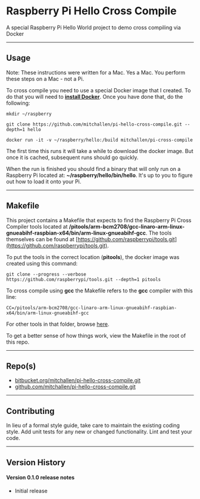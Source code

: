# Raspberry Pi Hello Cross Compile

A special Raspberry Pi Hello World project to demo cross compiling via Docker

* * *

## Usage

Note: These instructions were written for a Mac. Yes a Mac. You perform these steps on a Mac - not a Pi.

To cross compile you need to use a special Docker image that I created. To do that you will need to __[install Docker](https://docs.docker.com/engine/installation/)__.  Once you have done that, do the following:

	mkdir ~/raspberry
	
	git clone https://github.com/mitchallen/pi-hello-cross-compile.git --depth=1 hello
	
    docker run -it -v ~/raspberry/hello:/build mitchallen/pi-cross-compile

The first time this runs it will take a while to download the docker image. But once it is cached, subsequent runs should go quickly.

When the run is finished you should find a binary that will only run on a Raspberry Pi located at: __~/raspberry/hello/bin/hello__. It's up to you to figure out how to load it onto your Pi.

* * *

## Makefile

This project contains a Makefile that expects to find the Raspberry Pi Cross Compiler tools located at __/pitools/arm-bcm2708/gcc-linaro-arm-linux-gnueabihf-raspbian-x64/bin/arm-linux-gnueabihf-gcc__. The tools themselves can be found at [https://github.com/raspberrypi/tools.git](https://github.com/raspberrypi/tools.git).

To put the tools in the correct location (__pitools__), the docker image was created using this command:

    git clone --progress --verbose https://github.com/raspberrypi/tools.git --depth=1 pitools

To cross compile using __gcc__ the Makefile refers to the __gcc__ compiler with this line:

    CC=/pitools/arm-bcm2708/gcc-linaro-arm-linux-gnueabihf-raspbian-x64/bin/arm-linux-gnueabihf-gcc

For other tools in that folder, browse [here](https://github.com/raspberrypi/tools/tree/master/arm-bcm2708/gcc-linaro-arm-linux-gnueabihf-raspbian-x64/bin).

To get a better sense of how things work, view the Makefile in the root of this repo.

* * *
 
## Repo(s)

* [bitbucket.org/mitchallen/pi-hello-cross-compile.git](https://bitbucket.org/mitchallen/pi-hello-cross-compile.git)
* [github.com/mitchallen/pi-hello-cross-compile.git](https://github.com/mitchallen/pi-hello-cross-compile.git)

* * *

## Contributing

In lieu of a formal style guide, take care to maintain the existing coding style.
Add unit tests for any new or changed functionality. Lint and test your code.

* * *

## Version History

#### Version 0.1.0 release notes

* Initial release

